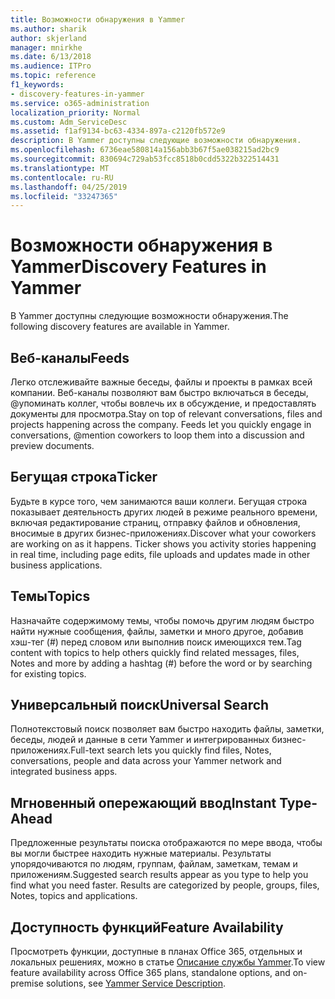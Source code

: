 ```yaml
---
title: Возможности обнаружения в Yammer
ms.author: sharik
author: skjerland
manager: mnirkhe
ms.date: 6/13/2018
ms.audience: ITPro
ms.topic: reference
f1_keywords:
- discovery-features-in-yammer
ms.service: o365-administration
localization_priority: Normal
ms.custom: Adm_ServiceDesc
ms.assetid: f1af9134-bc63-4334-897a-c2120fb572e9
description: В Yammer доступны следующие возможности обнаружения.
ms.openlocfilehash: 6736eae580814a156abb3b67f5ae038215ad2bc9
ms.sourcegitcommit: 830694c729ab53fcc8518b0cdd5322b322514431
ms.translationtype: MT
ms.contentlocale: ru-RU
ms.lasthandoff: 04/25/2019
ms.locfileid: "33247365"
---
```

# <a name="discovery-features-in-yammer"></a><span data-ttu-id="9c63c-103">Возможности обнаружения в Yammer</span><span class="sxs-lookup"><span data-stu-id="9c63c-103">Discovery Features in Yammer</span></span>

<span data-ttu-id="9c63c-104">В Yammer доступны следующие возможности обнаружения.</span><span class="sxs-lookup"><span data-stu-id="9c63c-104">The following discovery features are available in Yammer.</span></span>
  
## <a name="feeds"></a><span data-ttu-id="9c63c-105">Веб-каналы</span><span class="sxs-lookup"><span data-stu-id="9c63c-105">Feeds</span></span>
<span data-ttu-id="9c63c-106"><a name="bkmk_Feeds"> </a></span><span class="sxs-lookup"><span data-stu-id="9c63c-106"></span></span>

<span data-ttu-id="9c63c-p101">Легко отслеживайте важные беседы, файлы и проекты в рамках всей компании. Веб-каналы позволяют вам быстро включаться в беседы, @упоминать коллег, чтобы вовлечь их в обсуждение, и предоставлять документы для просмотра.</span><span class="sxs-lookup"><span data-stu-id="9c63c-p101">Stay on top of relevant conversations, files and projects happening across the company. Feeds let you quickly engage in conversations, @mention coworkers to loop them into a discussion and preview documents.</span></span>
  
## <a name="ticker"></a><span data-ttu-id="9c63c-109">Бегущая строка</span><span class="sxs-lookup"><span data-stu-id="9c63c-109">Ticker</span></span>
<span data-ttu-id="9c63c-110"><a name="bkmk_Ticker"> </a></span><span class="sxs-lookup"><span data-stu-id="9c63c-110"></span></span>

<span data-ttu-id="9c63c-p102">Будьте в курсе того, чем занимаются ваши коллеги. Бегущая строка показывает деятельность других людей в режиме реального времени, включая редактирование страниц, отправку файлов и обновления, вносимые в других бизнес-приложениях.</span><span class="sxs-lookup"><span data-stu-id="9c63c-p102">Discover what your coworkers are working on as it happens. Ticker shows you activity stories happening in real time, including page edits, file uploads and updates made in other business applications.</span></span>
  
## <a name="topics"></a><span data-ttu-id="9c63c-113">Темы</span><span class="sxs-lookup"><span data-stu-id="9c63c-113">Topics</span></span>
<span data-ttu-id="9c63c-114"><a name="bkmk_Topics"> </a></span><span class="sxs-lookup"><span data-stu-id="9c63c-114"></span></span>

<span data-ttu-id="9c63c-115">Назначайте содержимому темы, чтобы помочь другим людям быстро найти нужные сообщения, файлы, заметки и много другое, добавив хэш-тег (#) перед словом или выполнив поиск имеющихся тем.</span><span class="sxs-lookup"><span data-stu-id="9c63c-115">Tag content with topics to help others quickly find related messages, files, Notes and more by adding a hashtag (#) before the word or by searching for existing topics.</span></span>
  
## <a name="universal-search"></a><span data-ttu-id="9c63c-116">Универсальный поиск</span><span class="sxs-lookup"><span data-stu-id="9c63c-116">Universal Search</span></span>
<span data-ttu-id="9c63c-117"><a name="bkmk_UniversalSearch"> </a></span><span class="sxs-lookup"><span data-stu-id="9c63c-117"></span></span>

<span data-ttu-id="9c63c-118">Полнотекстовый поиск позволяет вам быстро находить файлы, заметки, беседы, людей и данные в сети Yammer и интегрированных бизнес-приложениях.</span><span class="sxs-lookup"><span data-stu-id="9c63c-118">Full-text search lets you quickly find files, Notes, conversations, people and data across your Yammer network and integrated business apps.</span></span>
  
## <a name="instant-type-ahead"></a><span data-ttu-id="9c63c-119">Мгновенный опережающий ввод</span><span class="sxs-lookup"><span data-stu-id="9c63c-119">Instant Type-Ahead</span></span>
<span data-ttu-id="9c63c-120"><a name="bkmk_InstantTypeAhead"> </a></span><span class="sxs-lookup"><span data-stu-id="9c63c-120"></span></span>

<span data-ttu-id="9c63c-p103">Предложенные результаты поиска отображаются по мере ввода, чтобы вы могли быстрее находить нужные материалы. Результаты упорядочиваются по людям, группам, файлам, заметкам, темам и приложениям.</span><span class="sxs-lookup"><span data-stu-id="9c63c-p103">Suggested search results appear as you type to help you find what you need faster. Results are categorized by people, groups, files, Notes, topics and applications.</span></span>
  
## <a name="feature-availability"></a><span data-ttu-id="9c63c-123">Доступность функций</span><span class="sxs-lookup"><span data-stu-id="9c63c-123">Feature Availability</span></span>
<span data-ttu-id="9c63c-124"><a name="bkmk_InstantTypeAhead"> </a></span><span class="sxs-lookup"><span data-stu-id="9c63c-124"></span></span>

<span data-ttu-id="9c63c-125">Просмотреть функции, доступные в планах Office 365, отдельных и локальных решениях, можно в статье [Описание службы Yammer](yammer-service-description.md).</span><span class="sxs-lookup"><span data-stu-id="9c63c-125">To view feature availability across Office 365 plans, standalone options, and on-premise solutions, see [Yammer Service Description](yammer-service-description.md).</span></span>
  
  
